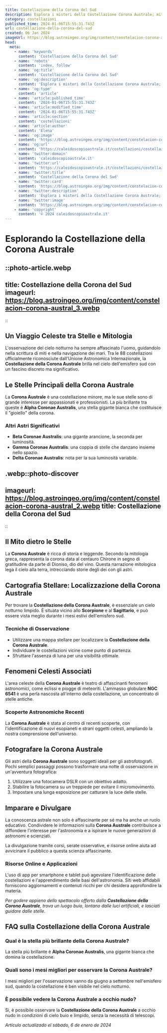 ```yaml
---
title: Costellazione della Corona del Sud
description: Esplora i misteri della Costellazione Corona Australe; miti antichi, stelle brillanti e le migliori notti per losservazione celeste.
category: costellazioni
published_time: 2024-01-06T15:55:31.743Z
url: costellazione-della-corona-del-sud
created: 06 Jan 2024
imageUrl: https://blog.astroingeo.org/img/content/constelacion-corona-austral_3.webp
head:
  meta:
    - name: 'keywords'
      content: 'Costellazione della Corona del Sud'
    - name: 'robots'
      content: 'index, follow'
    - name: 'og:title'
      content: 'Costellazione della Corona del Sud'
    - name: 'og:description'
      content: 'Esplora i misteri della Costellazione Corona Australe; miti antichi, stelle brillanti e le migliori notti per losservazione celeste.'
    - name: 'og:type'
      content: 'article'
    - name: 'article:published_time'
      content: '2024-01-06T15:55:31.743Z'
    - name: 'article:modified_time'
      content: '2024-01-06T15:55:31.743Z'
    - name: 'article:section'
      content: 'costellazioni'
    - name: 'article:author'
      content: 'Elena'
    - name: 'og:image'
      content: 'https://blog.astroingeo.org/img/content/constelacion-corona-austral_3.webp'
    - name: 'og:url'
      content: 'https://caleidoscopioastrale.it/costellazioni/costellazione-della-corona-del-sud'
    - name: 'twitter:domain'
      content: 'caleidoscopioastrale.it'
    - name: 'twitter:url'
      content: 'https://caleidoscopioastrale.it/costellazioni/costellazione-della-corona-del-sud'
    - name: 'twitter:title'
      content: 'Costellazione della Corona del Sud'
    - name: 'twitter:card'
      content: 'https://blog.astroingeo.org/img/content/constelacion-corona-austral_3.webp'
    - name: 'twitter:description'
      content: 'Esplora i misteri della Costellazione Corona Australe; miti antichi, stelle brillanti e le migliori notti per losservazione celeste.'
    - name: 'twitter:image'
      content: 'https://blog.astroingeo.org/img/content/constelacion-corona-austral_3.webp'
    - name: 'copyright'
      content: '© 2024 caleidoscopioastrale.it'
---
```

# Esplorando la Costellazione della Corona Australe

::photo-article.webp
---
title: Costellazione della Corona del Sud
imageurl: https://blog.astroingeo.org/img/content/constelacion-corona-austral_3.webp
---
::

## Un Viaggio Celeste tra Stelle e Mitologia

L'osservazione del cielo notturno ha sempre affascinato l'uomo, guidandolo nella scrittura di miti e nella navigazione dei mari. Tra le 88 costellazioni ufficialmente riconosciute dall'Unione Astronomica Internazionale, la **Costellazione della Corona Australe** brilla nel cielo dell'emisfero sud con un fascino discreto ma significativo.

## Le Stelle Principali della Corona Australe

La **Corona Australe** è una costellazione minore, ma le sue stelle sono di grande interesse per appassionati e professionisti. La più brillante tra queste è **Alpha Coronae Australis**, una stella gigante bianca che costituisce il "gioiello" della corona.

### Altri Astri Significativi

- **Beta Coronae Australis**: una gigante arancione, la seconda per luminosità.
- **Gamma Coronae Australis**: una coppia di stelle che danzano insieme nello spazio.
- **Delta Coronae Australis**: nota per la sua luminosità variabile.

.webp::photo-discover
---
imageurl: https://blog.astroingeo.org/img/content/constelacion-corona-austral_2.webp
title: Costellazione della Corona del Sud
---
::

## Il Mito dietro le Stelle

La **Corona Australe** è ricca di storia e leggende. Secondo la mitologia greca, rappresenta la corona data al centauro Chirone in segno di gratitudine da parte di Dioniso, dio del vino. Questa narrazione mitologica lega il cielo alla terra, intrecciando storie degli dei con gli astri.

## Cartografia Stellare: Localizzazione della Corona Australe

Per trovare la **Costellazione della Corona Australe**, è essenziale un cielo notturno limpido. È situata vicino allo **Scorpione** e al **Sagittario**, e può essere vista meglio durante i mesi estivi dell'emisfero sud.

### Tecniche di Osservazione

- Utilizzare una mappa stellare per localizzare la **Costellazione della Corona Australe**.
- Individuare le costellazioni vicine come punto di partenza.
- Sfruttare l'assenza di luna per una visibilità ottimale.

## Fenomeni Celesti Associati

L'area celeste della **Corona Australe** è teatro di affascinanti fenomeni astronomici, come eclissi e piogge di meteoriti. L'ammasso globulare **NGC 6541** è una perla nascosta all'interno della costellazione, un concentrato di stelle antiche.

### Scoperte Astronomiche Recenti

La **Corona Australe** è stata al centro di recenti scoperte, con l'identificazione di nuovi esopianeti e strani oggetti celesti, ampliando la nostra comprensione dell'universo.

## Fotografare la Corona Australe

Gli astri della **Corona Australe** sono soggetti ideali per gli astrofotografi. Pochi semplici passaggi possono trasformare una notte di osservazione in un'avventura fotografica:

1. Utilizzare una fotocamera DSLR con un obiettivo adatto.
2. Stabilire la fotocamera su un treppiede per evitare il micromovimento.
3. Impostare una lunga esposizione per catturare la luce delle stelle.

## Imparare e Divulgare

La conoscenza astrale non solo è affascinante per sé ma ha anche un ruolo educativo. Condividere le informazioni sulla **Corona Australe** contribuisce a diffondere l'interesse per l'astronomia e a ispirare le nuove generazioni di astronomi e scienziati.

La divulgazione tramite corsi, serate osservative, e risorse online aiuta ad avvicinare il pubblico a questa scienza affascinante.

### Risorse Online e Applicazioni

L'uso di app per smartphone e tablet può agevolare l'identificazione delle costellazioni e l'apprendimento delle basi dell'astronomia. Siti web affidabili forniscono aggiornamenti e contenuti ricchi per chi desidera approfondire la materia.

_Per godere appieno dello spettacolo offerto dalla **Costellazione della Corona Australe**, trova un luogo buio, lontano dalle luci artificiali, e lasciati guidare dalle stelle._

## FAQ sulla Costellazione della Corona Australe

### Qual è la stella più brillante della Corona Australe?
La stella più brillante è **Alpha Coronae Australis**, una gigante bianca che domina la costellazione.

### Quali sono i mesi migliori per osservare la Corona Australe?
I mesi migliori per l'osservazione vanno da giugno a settembre nell'emisfero sud, quando la costellazione è ben visibile nel cielo notturno.

### È possibile vedere la Corona Australe a occhio nudo?
Sì, è possibile osservare la **Costellazione della Corona Australe** a occhio nudo in condizioni di cielo buio e limpido, senza la necessità di telescopi.

_Artículo actualizado el sábado, 6 de enero de 2024_